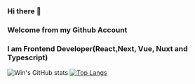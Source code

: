 ### Hi there 👋
### Welcome from my Github Account
### I am Frontend Developer(React,Next, Vue, Nuxt and Typescript)

<!-- **Soe-Htun/Soe-Htun** is a ✨ _special_ ✨ repository because its `README.md` (this file) appears on your GitHub profile.

Here are some ideas to get you started: -->

<!-- - 🔭 I’m currently working on ...
- 🌱 I’m currently learning ...
- 👯 I’m looking to collaborate on ...
- 🤔 I’m looking for help with ...
- 💬 Ask me about ...
- 📫 How to reach me: ...
- 😄 Pronouns: ...
- ⚡ Fun fact: ... -->

![Win's GitHub stats](https://github-readme-stats.vercel.app/api?username=Soe-Htun&&show_icons=true&theme=tokyonight&count_private=true)
[![Top Langs](https://github-readme-stats.vercel.app/api/top-langs/?username=Soe-Htun&layout=compact&theme=tokyonight)](https://github.com/anuraghazra/github-readme-stats)



